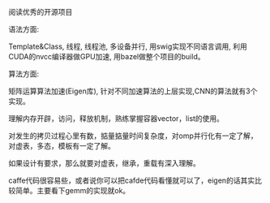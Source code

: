 

阅读优秀的开源项目


语法方面: 

Template&Class, 线程, 线程池, 多设备并行, 用swig实现不同语言调用, 利用
CUDA的nvcc编译器做GPU加速, 用bazel做整个项目的build。

算法方面:

矩阵运算算法加速(Eigen库), 针对不同加速算法的上层实现,CNN的算法就有3个实现。


理解内存开辟，访问，释放机制，熟练掌握容器vector，list的使用。

对发生的拷贝过程心里有数，掂量掂量时间复杂度，对omp并行化有一定了解，
对虚表，多态，模板有一定了解。

如果设计有要求，那么就要对虚表，继承，重载有深入理解。


caffe代码很容易些，或者说你可以把cafde代码看懂就可以了，eigen的话其实比
较简单。主要看下gemm的实现就ok。
